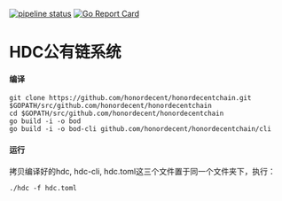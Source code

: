 [![pipeline status](https://api.travis-ci.org/bityuan/bityuan.svg?branch=master)](https://travis-ci.org/bityuan/bityuan/)
[![Go Report Card](https://goreportcard.com/badge/github.com/bityuan/bityuan)](https://goreportcard.com/report/github.com/bityuan/bityuan)

# HDC公有链系统

#### 编译

```
git clone https://github.com/honordecent/honordecentchain.git $GOPATH/src/github.com/honordecent/honordecentchain
cd $GOPATH/src/github.com/honordecent/honordecentchain
go build -i -o bod
go build -i -o bod-cli github.com/honordecent/honordecentchain/cli
```

#### 运行

拷贝编译好的hdc, hdc-cli, hdc.toml这三个文件置于同一个文件夹下，执行：

```
./hdc -f hdc.toml
```
